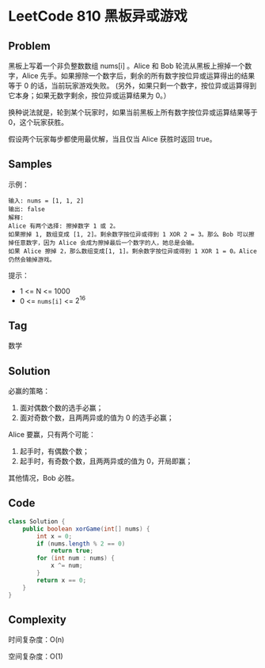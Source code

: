 # LeetCode 810 黑板异或游戏

## Problem

黑板上写着一个非负整数数组 nums[i] 。Alice 和 Bob 轮流从黑板上擦掉一个数字，Alice 先手。如果擦除一个数字后，剩余的所有数字按位异或运算得出的结果等于 0 的话，当前玩家游戏失败。 (另外，如果只剩一个数字，按位异或运算得到它本身；如果无数字剩余，按位异或运算结果为 0。）

换种说法就是，轮到某个玩家时，如果当前黑板上所有数字按位异或运算结果等于 0，这个玩家获胜。

假设两个玩家每步都使用最优解，当且仅当 Alice 获胜时返回 true。

## Samples

示例：

```
输入: nums = [1, 1, 2]
输出: false
解释: 
Alice 有两个选择: 擦掉数字 1 或 2。
如果擦掉 1, 数组变成 [1, 2]。剩余数字按位异或得到 1 XOR 2 = 3。那么 Bob 可以擦掉任意数字，因为 Alice 会成为擦掉最后一个数字的人，她总是会输。
如果 Alice 擦掉 2，那么数组变成[1, 1]。剩余数字按位异或得到 1 XOR 1 = 0。Alice 仍然会输掉游戏。
```


提示：

- 1 <= N <= 1000
- 0 <= `nums[i]` <= $2^{16}$

## Tag

数学

## Solution

必赢的策略：

1. 面对偶数个数的选手必赢；
2. 面对奇数个数，且两两异或的值为 0 的选手必赢；

Alice 要赢，只有两个可能：

1. 起手时，有偶数个数；
2. 起手时，有奇数个数，且两两异或的值为 0，开局即赢；

其他情况，Bob 必胜。

## Code

```java
class Solution {
    public boolean xorGame(int[] nums) {
        int x = 0;
        if (nums.length % 2 == 0)
            return true;
        for (int num : nums) {
            x ^= num;
        }
        return x == 0;
    }
}
```

## Complexity

时间复杂度：O(n)

空间复杂度：O(1)
